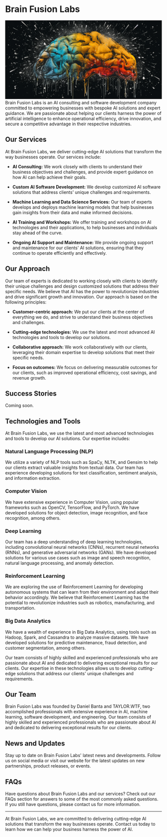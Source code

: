 # Brain Fusion Labs
![Brain](brain.png)
Brain Fusion Labs is an AI consulting and software development company committed to empowering businesses with bespoke AI solutions and expert guidance. We are passionate about helping our clients harness the power of artificial intelligence to enhance operational efficiency, drive innovation, and secure a competitive advantage in their respective industries.

## Our Services

At Brain Fusion Labs, we deliver cutting-edge AI solutions that transform the way businesses operate. Our services include:

- **AI Consulting:** We work closely with clients to understand their business objectives and challenges, and provide expert guidance on how AI can help achieve their goals.

- **Custom AI Software Development:** We develop customized AI software solutions that address clients' unique challenges and requirements.

- **Machine Learning and Data Science Services:** Our team of experts develops and deploys machine learning models that help businesses gain insights from their data and make informed decisions.

- **AI Training and Workshops:** We offer training and workshops on AI technologies and their applications, to help businesses and individuals stay ahead of the curve.

- **Ongoing AI Support and Maintenance:** We provide ongoing support and maintenance for our clients' AI solutions, ensuring that they continue to operate efficiently and effectively.

## Our Approach

Our team of experts is dedicated to working closely with clients to identify their unique challenges and design customized solutions that address their specific needs. We believe that AI has the power to revolutionize industries and drive significant growth and innovation. Our approach is based on the following principles:

- **Customer-centric approach:** We put our clients at the center of everything we do, and strive to understand their business objectives and challenges.

- **Cutting-edge technologies:** We use the latest and most advanced AI technologies and tools to develop our solutions.

- **Collaborative approach:** We work collaboratively with our clients, leveraging their domain expertise to develop solutions that meet their specific needs.

- **Focus on outcomes:** We focus on delivering measurable outcomes for our clients, such as improved operational efficiency, cost savings, and revenue growth.

## Success Stories

Coming soon.

## Technologies and Tools

At Brain Fusion Labs, we use the latest and most advanced technologies and tools to develop our AI solutions. Our expertise includes:

### Natural Language Processing (NLP)

We utilize a variety of NLP tools such as SpaCy, NLTK, and Gensim to help our clients extract valuable insights from textual data. Our team has experience developing solutions for text classification, sentiment analysis, and information extraction.

### Computer Vision

We have extensive experience in Computer Vision, using popular frameworks such as OpenCV, TensorFlow, and PyTorch. We have developed solutions for object detection, image recognition, and face recognition, among others.

### Deep Learning

Our team has a deep understanding of deep learning technologies, including convolutional neural networks (CNNs), recurrent neural networks (RNNs), and generative adversarial networks (GANs). We have developed solutions for various use cases such as image and speech recognition, natural language processing, and anomaly detection.

### Reinforcement Learning

We are exploring the use of Reinforcement Learning for developing autonomous systems that can learn from their environment and adapt their behavior accordingly. We believe that Reinforcement Learning has the potential to revolutionize industries such as robotics, manufacturing, and transportation.

### Big Data Analytics

We have a wealth of experience in Big Data Analytics, using tools such as Hadoop, Spark, and Cassandra to analyze massive datasets. We have developed solutions for predictive maintenance, fraud detection, and customer segmentation, among others.

Our team consists of highly skilled and experienced professionals who are passionate about AI and dedicated to delivering exceptional results for our clients. Our expertise in these technologies allows us to develop cutting-edge solutions that address our clients' unique challenges and requirements.



## Our Team

Brain Fusion Labs was founded by Daniel Banta and TAYLOR.WTF, two accomplished professionals with extensive experience in AI, machine learning, software development, and engineering. Our team consists of highly skilled and experienced professionals who are passionate about AI and dedicated to delivering exceptional results for our clients.

## News and Updates

Stay up to date on Brain Fusion Labs' latest news and developments. Follow us on social media or visit our website for the latest updates on new partnerships, product releases, or events.

## FAQs

Have questions about Brain Fusion Labs and our services? Check out our FAQs section for answers to some of the most commonly asked questions. If you still have questions, please contact us for more information.

---

At Brain Fusion Labs, we are committed to delivering cutting-edge AI solutions that transform the way businesses operate. Contact us today to learn how we can help your business harness the power of AI.
